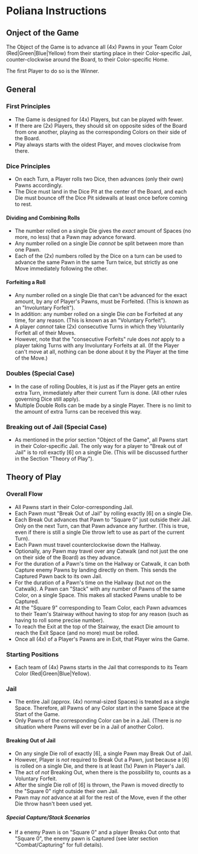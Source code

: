  # Poliana Instructions

## Onject of the Game

The Object of the Game is to advance all (4x) Pawns in your Team Color (Red|Green|Blue|Yellow) from their starting place in their Color-specific Jail, counter-clockwise around the Board, to their Color-specific Home.

The first Player to do so is the Winner.

## General

### First Principles

* The Game is designed for (4x) Players, but can be played with fewer.
* If there are (2x) Players, they should sit on opposite sides of the Board from one another, playing as the corresponding Colors on their side of the Board.
* Play always starts with the oldest Player, and moves clockwise from there.

### Dice Principles

* On each Turn, a Player rolls two Dice, then advances (only their own) Pawns accordingly.
* The Dice must land in the Dice Pit at the center of the Board, and each Die must bounce off the Dice Pit sidewalls at least
once before coming to rest.

#### Dividing and Combining Rolls

* The number rolled on a single Die gives the *exact* amount of Spaces (no more, no less) that a Pawn may advance forward.
* Any number rolled on a single Die *cannot* be split between more than one Pawn.
* Each of the (2x) numbers rolled by the Dice on a turn can be used to advance the same Pawn in the same Turn twice, but strictly as one Move immediately following the other.

#### Forfeiting a Roll

* Any number rolled on a single Die that can't be advanced for the exact amount, by any of Player's Pawns, must be Forfeited. (This is known as an "Involuntary Forfeit").
* In addition: any number rolled on a single Die *can* be Forfeited at any time, for any reason. (This is known as an "Voluntary Forfeit").
* A player *cannot* take (2x) consecutive Turns in which they Voluntarily Forfeit all of their Moves.
* However, note that the "consecutive Forfeits" rule does *not* apply to a player taking Turns with any Involuntary Forfeits at all. (If the Player can't move at all, nothing can be done about it by the Player at the time of the Move.)

### Doubles (Special Case) 

* In the case of rolling Doubles, it is just as if the Player gets an entire extra Turn, immediately after their current Turn is done. (All other rules governing Dice still apply).
* Multiple Double Rolls can be made by a single Player. There is no limit to the amount of extra Turns can be received this way.

### Breaking out of Jail (Special Case)

* As mentioned in the prior section "Object of the Game", all Pawns start in their Color-specific Jail. The only way for a player to "Break out of Jail" is to roll exactly [6] on a single Die. (This will be discussed further in the Section "Theory of Play").

## Theory of Play

### Overall Flow

* All Pawns start in their Color-corresponding Jail.
* Each Pawn must "Break Out of Jail" by rolling exactly [6] on a single Die.
* Each Break Out advances that Pawn to "Square 0" just outside their Jail. Only on the next Turn, can that Pawn advance any further. (This is true, even if there is still a single Die throw left to use as part of the current Turn).
* Each Pawn must travel counterclockwise down the Hallway.
* Optionally, any Pawn may travel over any Catwalk (and not just the one on their side of the Board) as they advance.
* For the duration of a Pawn's time on the Hallway or Catwalk, it can both Capture enemy Pawns by landing directly on them. This sends the Captured Pawn back to its own Jail.
* For the duration of a Pawn's time on the Hallway (but *not* on the Catwalk). A Pawn can "Stack" with any number of Pawns of the same Color, on a single Space. This makes all stacked Pawns unable to be Captured.
* At the "Square 9" corresponding to Team Color, each Pawn advamces to their Team's Stairway without having to stop for any reason (such as having to roll some precise number). 
* To reach the Exit at the top of the Stairway, the exact Die amount to reach the Exit Space (and no more) must be rolled.
* Once all (4x) of a Player's Pawns are in Exit, that Player wins the Game.

### Starting Positions

* Each team of (4x) Pawns starts in the Jail that corresponds to its Team Color (Red|Green|Blue|Yellow).

### Jail

* The entire Jail (approx. (4x) normal-sized Spaces) is treated as a single Space. Therefore, all Pawns of any Color start in the same Space at the Start of the Game.
* Only Pawns of the corresponding Color can be in a Jail. (There is *no* situation where Pawns will ever be in a Jail of another Color).

#### Breaking Out of Jail

* On any single Die roll of exactly [6], a single Pawn may Break Out of Jail.
* However, Player is *not* required to Break Out a Pawn, just because a [6] is rolled on a single Die, and there is at least (1x) Pawn in Player's Jail.
* The act of *not* Breaking Out, when there is the possibility to, counts as a Voluntary Forfeit.
* After the single Die roll of [6] is thrown, the Pawn is moved directly to the "Square 0" right outside their own Jail.
* Pawn may *not* advance at all for the rest of the Move, even if the other Die throw hasn't been used yet.

##### Special Capture/Stack Scenarios

* If a enemy Pawn is on "Square 0" and a player Breaks Out onto that "Square 0", the enemy pawn is Captured (see later section "Combat/Capturing" for full details). 
